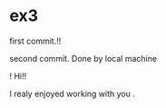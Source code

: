 # ex3

first commit.!!

second commit. Done by local machine

!
Hi!! 

I realy enjoyed working with you
.
